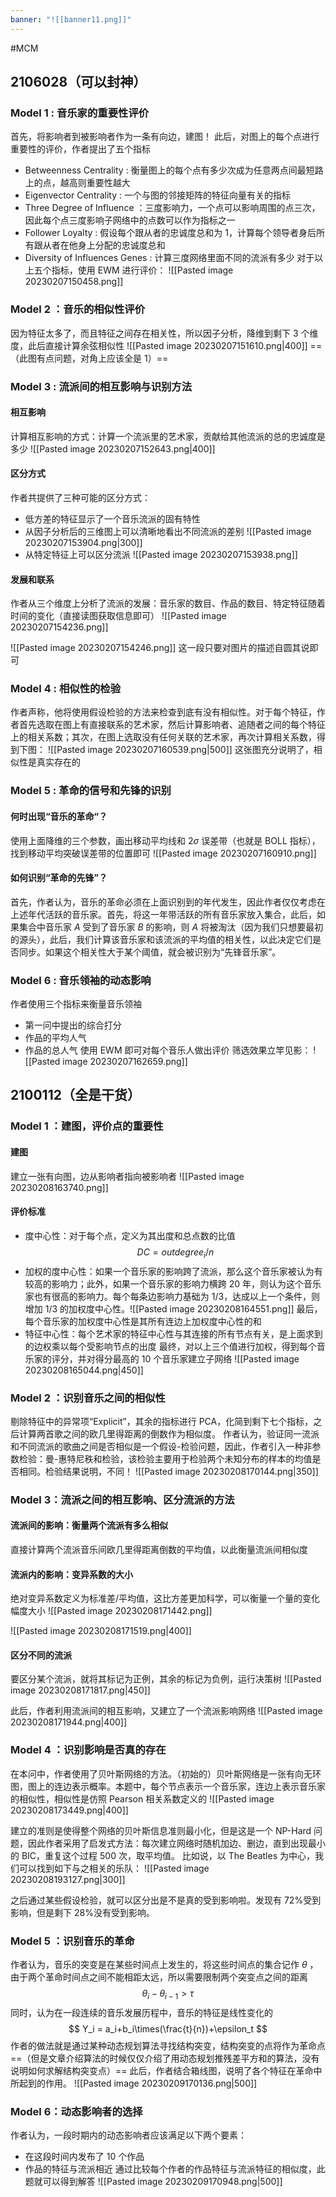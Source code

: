 ```yaml
---
banner: "![[banner11.png]]"
---
```

#MCM 

## 2106028（可以封神）
### Model 1 : 音乐家的重要性评价
首先，将影响者到被影响者作为一条有向边，建图！
此后，对图上的每个点进行重要性的评价，作者提出了五个指标
- Betweenness Centrality : 衡量图上的每个点有多少次成为任意两点间最短路上的点，越高则重要性越大
- Eigenvector Centrality : 一个与图的邻接矩阵的特征向量有关的指标
- Three Degree of Influence ：三度影响力，一个点可以影响周围的点三次，因此每个点三度影响子网络中的点数可以作为指标之一
- Follower Loyalty : 假设每个跟从者的忠诚度总和为 1，计算每个领导者身后所有跟从者在他身上分配的忠诚度总和
- Diversity of Influences Genes : 计算三度网络里面不同的流派有多少
对于以上五个指标，使用 EWM 进行评价：
![[Pasted image 20230207150458.png]]

### Model 2 ：音乐的相似性评价
因为特征太多了，而且特征之间存在相关性，所以因子分析，降维到剩下 3 个维度，此后直接计算余弦相似性
![[Pasted image 20230207151610.png|400]]
==（此图有点问题，对角上应该全是 1）==

### Model 3 : 流派间的相互影响与识别方法
#### 相互影响
计算相互影响的方式：计算一个流派里的艺术家，贡献给其他流派的总的忠诚度是多少
![[Pasted image 20230207152643.png|400]]

#### 区分方式
作者共提供了三种可能的区分方式：
- 低方差的特征显示了一个音乐流派的固有特性
- 从因子分析后的三维图上可以清晰地看出不同流派的差别 ![[Pasted image 20230207153904.png|300]]
- 从特定特征上可以区分流派 ![[Pasted image 20230207153938.png]]
#### 发展和联系
作者从三个维度上分析了流派的发展：音乐家的数目、作品的数目、特定特征随着时间的变化（直接读图获取信息即可）
![[Pasted image 20230207154236.png]]

![[Pasted image 20230207154246.png]]
这一段只要对图片的描述自圆其说即可

### Model 4 : 相似性的检验
作者声称，他将使用假设检验的方法来检查到底有没有相似性。对于每个特征，作者首先选取在图上有直接联系的艺术家，然后计算影响者、追随者之间的每个特征上的相关系数；其次，在图上选取没有任何关联的艺术家，再次计算相关系数，得到下图：
![[Pasted image 20230207160539.png|500]]
这张图充分说明了，相似性是真实存在的

### Model 5 : 革命的信号和先锋的识别
#### 何时出现“音乐的革命“？
使用上面降维的三个参数，画出移动平均线和 $2\sigma$ 误差带（也就是 BOLL 指标），找到移动平均突破误差带的位置即可
![[Pasted image 20230207160910.png]]
#### 如何识别“革命的先锋”？
首先，作者认为，音乐的革命必须在上面识别到的年代发生，因此作者仅仅考虑在上述年代活跃的音乐家。首先，将这一年带活跃的所有音乐家放入集合，此后，如果集合中音乐家 $A$ 受到了音乐家 $B$ 的影响，则 $A$ 将被淘汰（因为我们只想要最初的源头），此后，我们计算该音乐家和该流派的平均值的相关性，以此决定它们是否同步。如果这个相关性大于某个阈值，就会被识别为“先锋音乐家”。

### Model 6 : 音乐领袖的动态影响
作者使用三个指标来衡量音乐领袖
- 第一问中提出的综合打分
- 作品的平均人气
- 作品的总人气
使用 EWM 即可对每个音乐人做出评价
筛选效果立竿见影：
![[Pasted image 20230207162659.png]]


## 2100112（全是干货）
### Model 1 ：建图，评价点的重要性
#### 建图
建立一张有向图，边从影响者指向被影响者
![[Pasted image 20230208163740.png]]

#### 评价标准
- 度中心性：对于每个点，定义为其出度和总点数的比值
$$
DC  = outdegree_i/n
$$
- 加权的度中心性：如果一个音乐家的影响跨了流派，那么这个音乐家被认为有较高的影响力；此外，如果一个音乐家的影响力横跨 20 年，则认为这个音乐家也有很高的影响力。每个每条边影响力基础为 $1/3$，达成以上一个条件，则增加 $1/3$ 的加权度中心性。![[Pasted image 20230208164551.png]] 最后，每个音乐家的加权度中心性是其所有连边上加权度中心性的和
- 特征中心性：每个艺术家的特征中心性与其连接的所有节点有关，是上面求到的边权乘以每个受影响节点的出度
最终，对以上三个值进行加权，得到每个音乐家的评分，并对得分最高的 10 个音乐家建立子网络
![[Pasted image 20230208165044.png|450]]

### Model 2 ：识别音乐之间的相似性
剔除特征中的异常项“Explicit”，其余的指标进行 PCA，化简到剩下七个指标，之后计算两首歌之间的欧几里得距离的倒数作为相似度。
作者认为，验证同一流派和不同流派的歌曲之间是否相似是一个假设-检验问题，因此，作者引入一种非参数检验：曼-惠特尼秩和检验，该检验主要用于检验两个未知分布的样本的均值是否相同。检验结果说明，不同！
![[Pasted image 20230208170144.png|350]]

### Model 3：流派之间的相互影响、区分流派的方法
#### 流派间的影响：衡量两个流派有多么相似
直接计算两个流派音乐间欧几里得距离倒数的平均值，以此衡量流派间相似度

#### 流派内的影响：变异系数的大小
绝对变异系数定义为标准差/平均值，这比方差更加科学，可以衡量一个量的变化幅度大小
![[Pasted image 20230208171442.png]]

![[Pasted image 20230208171519.png|400]]

#### 区分不同的流派
要区分某个流派，就将其标记为正例，其余的标记为负例，运行决策树
![[Pasted image 20230208171817.png|450]]

此后，作者利用流派间的相互影响，又建立了一个流派影响网络
![[Pasted image 20230208171944.png|400]]


### Model 4 ：识别影响是否真的存在
在本问中，作者使用了贝叶斯网络的方法。（初始的）贝叶斯网络是一张有向无环图，图上的连边表示概率。本题中，每个节点表示一个音乐家，连边上表示音乐家的相似性，相似性是仿照 Pearson 相关系数定义的
![[Pasted image 20230208173449.png|400]]

建立的准则是使得整个网络的贝叶斯信息准则最小化，但是这是一个 NP-Hard 问题，因此作者采用了启发式方法：每次建立网络时随机加边、删边，直到出现最小的 BIC，重复这个过程 500 次，取平均值。
比如说，以 The Beatles 为中心，我们可以找到如下与之相关的乐队：
![[Pasted image 20230208193127.png|300]]

之后通过某些假设检验，就可以区分出是不是真的受到影响啦。发现有 72%受到影响，但是剩下 28%没有受到影响。

### Model 5 ：识别音乐的革命
作者认为，音乐的突变是在某些时间点上发生的，将这些时间点的集合记作 $\theta$ ，由于两个革命时间点之间不能相距太远，所以需要限制两个突变点之间的距离
$$
\theta_i - \theta_{i-1}>\tau
$$
同时，认为在一段连续的音乐发展历程中，音乐的特征是线性变化的
$$
Y_i = a_i+b_i\times(\frac{t}{n})+\epsilon_t
$$
作者的做法就是通过某种动态规划算法寻找结构突变，结构突变的点将作为革命点
==（但是文章介绍算法的时候仅仅介绍了用动态规划推残差平方和的算法，没有说明如何求解结构突变点）==
此后，作者结合箱线图，说明了各个特征在革命中所起到的作用。
![[Pasted image 20230209170136.png|500]]

### Model 6：动态影响者的选择
作者认为，一段时期内的动态影响者应该满足以下两个要素：
- 在这段时间内发布了 10 个作品
- 作品的特征与流派相近
通过比较每个作者的作品特征与流派特征的相似度，此题就可以得到解答
![[Pasted image 20230209170948.png|500]]

